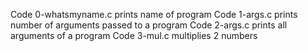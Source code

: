 Code 0-whatsmyname.c prints name of program
Code 1-args.c prints number of arguments passed to a program
Code 2-args.c prints all arguments of a program
Code 3-mul.c multiplies 2 numbers
